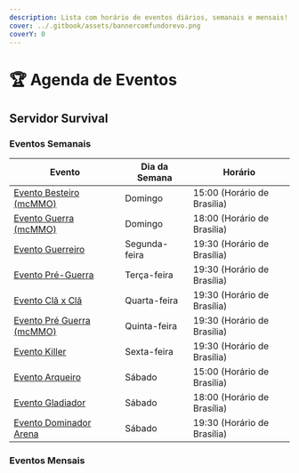 ```yaml
---
description: Lista com horário de eventos diários, semanais e mensais!
cover: ../.gitbook/assets/bannercomfundorevo.png
coverY: 0
---
```


# 🏆 Agenda de Eventos

## Servidor Survival

### Eventos Semanais <a href="#eventos-semanais" id="eventos-semanais"></a>

| Evento                                                                           | Dia da Semana | Horário                     |
| -------------------------------------------------------------------------------- | ------------- | --------------------------- |
| [Evento Besteiro (mcMMO)](eventos-survival/evento-besteiro.md)                   | Domingo       | 15:00 (Horário de Brasília) |
| [Evento Guerra (mcMMO)](eventos-survival/guerra-de-clas.md)                      | Domingo       | 18:00 (Horário de Brasília) |
| [Evento Guerreiro](eventos-survival/evento-guerreiro.md)                         | Segunda-feira | 19:30 (Horário de Brasília) |
| [Evento Pré-Guerra](eventos-survival/evento-pre-guerra-de-clas.md)               | Terça-feira   | 19:30 (Horário de Brasília) |
| [Evento Clã x Clã](eventos-survival/evento-cla-x-cla.md)                         | Quarta-feira  | 19:30 (Horário de Brasília) |
| [Evento Pré Guerra (mcMMO)](eventos-survival/evento-pre-guerra-de-clas-mcmmo.md) | Quinta-feira  | 19:30 (Horário de Brasília) |
| [Evento Killer](eventos-survival/evento-killer.md)                               | Sexta-feira   | 19:30 (Horário de Brasília) |
| [Evento Arqueiro](eventos-do-servidor/evento-arqueiro.md)                        | Sábado        | 15:00 (Horário de Brasília) |
| [Evento Gladiador](eventos-survival/evento-gladiador.md)                         | Sábado        | 18:00 (Horário de Brasília) |
| [Evento Dominador Arena](eventos-survival/evento-dominador-arena.md)             | Sábado        | 19:30 (Horário de Brasília) |

### Eventos Mensais

